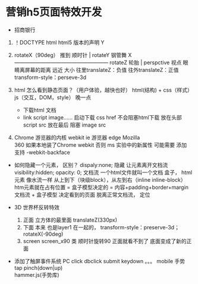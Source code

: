 # 营销h5页面特效开发
- 招商银行

1. ！DOCTYPE html
    html5 版本的声明                            Y

2. rotateX（90deg）  推到 顺时针               |
    rotateY     钢管舞              X——————————————————
    rotateZ     轮胎                          |
    perspctive   视点 眼睛离屏幕的距离 远近  大小  往里translateZ：负值     往外translateZ：正值
    transform-style：perseve-3d

3. html 怎么看到静态页面？（用户体验，越快也好）
    html(结构) + css（样式） js（交互，DOM，style）  晚一点
    - 下载html 文档
    - link script image......
        启动下载 css href   不会阻塞html下载 放在头部
        script  src     放在最后  阻塞
        image  src

4. Chrome 游览器的内核 webkit
    ie  游览器  edge
    Mozilla  
    360  如果本地装了Chrome  webkit
    否则  ms
    实验中的新属性  可能需要 添加 支持
    -webkit-backface

- 如何隐藏一个元素， 区别？
    dispaly:none; 隐藏      让元素离开文档流
    visibility:hidden;
    opacity: 0;
    文档流  一个html文件就叫一个文档
    盒子， html元素 像水流一样 从上到下（块级block），从左到右（inline inline-block）
    htm元素就在占有位置 = 盒子模型决定的 = 内容+padding+border+margin
     文档流 + 盒子模型 决定看到的页面
     脱离正常文档流， 定位


- 3D 世界杯反转特效
    1. 正面 立方体的最里面 translateZ(330px)
    2. 下面 本来  也是layer1 在一起的，
        transform-style：preserve-3d；
        rotateX(-90deg)
    3. screen   screen_x90 类 顺时针旋转90
        正面就看不到了
        底面变成了新的正面

- 添加了触屏事件系统
    PC click  dbclick  submit  keydown  。。。
    mobile  手势  tap  pinch(down|up)  
    hammer.js(手势库)  
